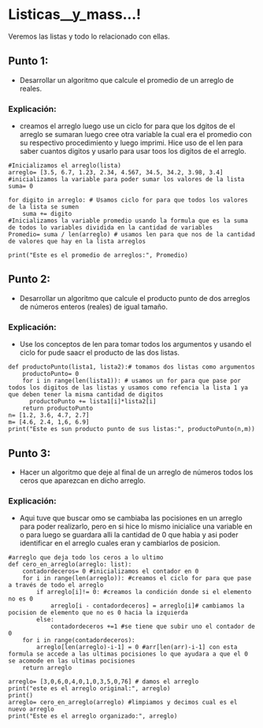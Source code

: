 # Listicas__y_mass...!
Veremos las listas y todo lo relacionado con ellas.
## Punto 1:
- Desarrollar un algoritmo que calcule el promedio de un arreglo de reales.
### Explicación: ###
- creamos el arreglo luego use un ciclo for para que los dgitos de el arreglo se sumaran luego cree otra variable la cual era el promedio con su respectivo procedimiento y luego imprimi. Hice uso de el len para saber cuantos digitos y usarlo para usar toos los digitos de el arreglo.
```
#Inicializamos el arreglo(lista)
arreglo= [3.5, 6.7, 1.23, 2.34, 4.567, 34.5, 34.2, 3.98, 3.4]
#inicializamos la variable para poder sumar los valores de la lista
suma= 0

for digito in arreglo: # Usamos ciclo for para que todos los valores de la lista se sumen
    suma += digito
#Inicializamos la variable promedio usando la formula que es la suma de todos lo variables dividida en la cantidad de variables
Promedio= suma / len(arreglo) # usamos len para que nos de la cantidad de valores que hay en la lista arreglos

print("Este es el promedio de arreglos:", Promedio)
```
## Punto 2:
- Desarrollar un algoritmo que calcule el producto punto de dos arreglos de números enteros (reales) de igual tamaño.
### Explicación: ###
-  Use los conceptos de len para tomar todos los argumentos y usando el ciclo for pude saacr el producto de las dos listas.
```
def productoPunto(lista1, lista2):# tomamos dos listas como argumentos
    productoPunto= 0
    for i in range(len(lista1)): # usamos un for para que pase por todos los digitos de las listas y usamos como refencia la lista 1 ya que deben tener la misma cantidad de digitos 
      productoPunto += lista1[i]*lista2[i]
    return productoPunto 
n= [1.2, 3.6, 4.7, 2.7]
m= [4.6, 2.4, 1,6, 6.9]
print("Este es sun producto punto de sus listas:", productoPunto(n,m))
```
## Punto 3:
- Hacer un algoritmo que deje al final de un arreglo de números todos los ceros que aparezcan en dicho arreglo.
### Explicación: ###
- Aqui tuve que buscar omo se cambiaba las pocisiones en un arreglo para poder realizarlo, pero en si hice lo mismo inicialice una variable en o para luego se guardara alli la cantidad de 0 que habia y asi poder identificar en el arreglo cuales eran y cambiarlos de posicion.

```
#arreglo que deja todo los ceros a lo ultimo
def cero_en_arreglo(arreglo: list):
    contadordeceros= 0 #inicializamos el contador en 0
    for i in range(len(arreglo)): #creamos el ciclo for para que pase a través de todo el arreglo
        if arreglo[i]!= 0: #creamos la condición donde si el elemento no es 0
            arreglo[i - contadordeceros] = arreglo[i]# cambiamos la pocision de elemento que no es 0 hacia la izquierda
        else:
            contadordeceros +=1 #se tiene que subir uno el contador de 0
    for i in range(contadordeceros):
        arreglo[len(arreglo)-i-1] = 0 #arr[len(arr)-i-1] con esta formula se accede a las ultimas pocisiones lo que ayudara a que el 0 se acomode en las ultimas pocisiones
    return arreglo

arreglo= [3,0,6,0,4,0,1,0,3,5,0,76] # damos el arreglo
print("este es el arreglo original:", arreglo)
print()
arreglo= cero_en_arreglo(arreglo) #limpiamos y decimos cual es el nuevo arreglo
print("Este es el arreglo organizado:", arreglo)
        
```
